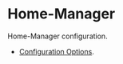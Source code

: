 # Home-Manager

Home-Manager configuration. 

* [Configuration Options](https://nix-community.github.io/home-manager/options.html).
